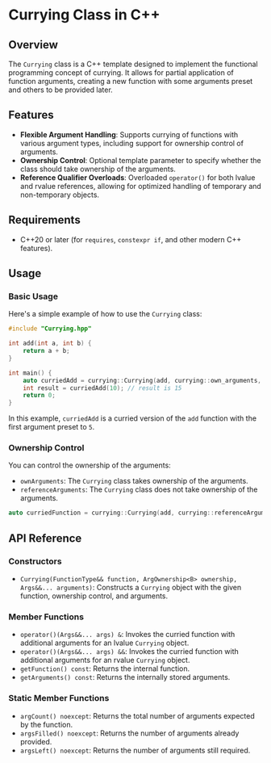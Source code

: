 # Currying Class in C++

## Overview

The `Currying` class is a C++ template designed to implement the functional programming concept of currying. It allows for partial application of function arguments, creating a new function with some arguments preset and others to be provided later.

## Features

- **Flexible Argument Handling**: Supports currying of functions with various argument types, including support for ownership control of arguments.
- **Ownership Control**: Optional template parameter to specify whether the class should take ownership of the arguments.
- **Reference Qualifier Overloads**: Overloaded `operator()` for both lvalue and rvalue references, allowing for optimized handling of temporary and non-temporary objects.

## Requirements

- C++20 or later (for `requires`, `constexpr if`, and other modern C++ features).

## Usage

### Basic Usage

Here's a simple example of how to use the `Currying` class:

```cpp
#include "Currying.hpp"

int add(int a, int b) {
    return a + b;
}

int main() {
    auto curriedAdd = currying::Currying(add, currying::own_arguments, 5);
    int result = curriedAdd(10); // result is 15
    return 0;
}
```

In this example, `curriedAdd` is a curried version of the `add` function with the first argument preset to `5`.

### Ownership Control

You can control the ownership of the arguments:

- `ownArguments`: The `Currying` class takes ownership of the arguments.
- `referenceArguments`: The `Currying` class does not take ownership of the arguments.

```cpp
auto curriedFunction = currying::Currying(add, currying::referenceArguments, 5);
```
## API Reference

### Constructors

- `Currying(FunctionType&& function, ArgOwnership<B> ownership, Args&&... arguments)`: Constructs a `Currying` object with the given function, ownership control, and arguments.

### Member Functions

- `operator()(Args&&... args) &`: Invokes the curried function with additional arguments for an lvalue `Currying` object.
- `operator()(Args&&... args) &&`: Invokes the curried function with additional arguments for an rvalue `Currying` object.
- `getFunction() const`: Returns the internal function.
- `getArguments() const`: Returns the internally stored arguments.

### Static Member Functions

- `argCount() noexcept`: Returns the total number of arguments expected by the function.
- `argsFilled() noexcept`: Returns the number of arguments already provided.
- `argsLeft() noexcept`: Returns the number of arguments still required.

